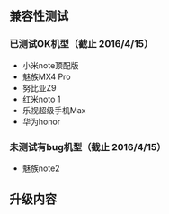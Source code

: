 ## 兼容性测试

### 已测试OK机型（截止 2016/4/15）
* 小米note顶配版
* 魅族MX4 Pro
* 努比亚Z9
* 红米noto 1
* 乐视超级手机Max
* 华为honor

### 未测试有bug机型（截止 2016/4/15）
* 魅族note2


## 升级内容